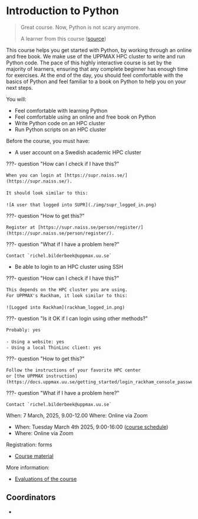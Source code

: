 # Introduction to Python

> Great course. Now, Python is not scary anymore.
>
> A learner from this course ([source](https://uppmax.github.io/uppmax_intro_python/evaluations/20240830/))

This course helps you get started with Python,
by working through an online and free book.
We make use of the UPPMAX HPC cluster
to write and run Python code.
The pace of this highly interactive course
is set by the majority of learners,
ensuring that any complete beginner
has enough time for exercises.
At the end of the day, you should feel comfortable with the basics
of Python and feel familiar to a book on Python to help you on your next steps.

You will:

- Feel comfortable with learning Python
- Feel comfortable using an online and free book on Python
- Write Python code on an HPC cluster
- Run Python scripts on an HPC cluster

Before the course, you must have:

- A user account on a Swedish academic HPC cluster

???- question "How can I check if I have this?"

    When you can login at [https://supr.naiss.se/](https://supr.naiss.se/).

    It should look similar to this:

    ![A user that logged into SUPR](./img/supr_logged_in.png)

???- question "How to get this?"

    Register at [https://supr.naiss.se/person/register/](https://supr.naiss.se/person/register/).

???- question "What if I have a problem here?"

    Contact `richel.bilderbeek@uppmax.uu.se`

- Be able to login to an HPC cluster using SSH

???- question "How can I check if I have this?"

    This depends on the HPC cluster you are using.
    For UPPMAX's Rackham, it look similar to this:

    ![Logged into Rackham](rackham_logged_in.png)

???- question "Is it OK if I can login using other methods?"

    Probably: yes

    - Using a website: yes
    - Using a local ThinLinc client: yes

???- question "How to get this?"

    Follow the instructions of your favorite HPC center
    or [the UPPMAX instruction](https://docs.uppmax.uu.se/getting_started/login_rackham_console_password/)

???- question "What if I have a problem here?"

    Contact `richel.bilderbeek@uppmax.uu.se`

When: 7 March, 2025, 9.00-12.00 Where: Online via Zoom

- When: Tuesday March 4th 2025, 9:00-16:00 ([course schedule](https://uppmax.github.io/uppmax_intro_python/overviews/schedule/))
- Where: Online via Zoom

Registration: forms

- [Course material](https://uppmax.github.io/uppmax_intro_python/)

More information:

- [Evaluations of the course](https://uppmax.github.io/uppmax_intro_python/evaluations/)
 
## Coordinators

- 
